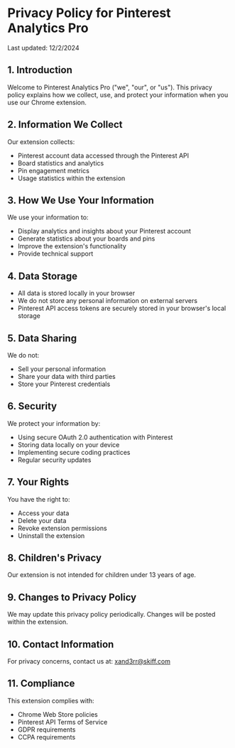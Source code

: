# Privacy Policy for Pinterest Analytics Pro

Last updated: 12/2/2024

## 1. Introduction
Welcome to Pinterest Analytics Pro ("we", "our", or "us"). This privacy policy explains how we collect, use, and protect your information when you use our Chrome extension.

## 2. Information We Collect
Our extension collects:
- Pinterest account data accessed through the Pinterest API
- Board statistics and analytics
- Pin engagement metrics
- Usage statistics within the extension

## 3. How We Use Your Information
We use your information to:
- Display analytics and insights about your Pinterest account
- Generate statistics about your boards and pins
- Improve the extension's functionality
- Provide technical support

## 4. Data Storage
- All data is stored locally in your browser
- We do not store any personal information on external servers
- Pinterest API access tokens are securely stored in your browser's local storage

## 5. Data Sharing
We do not:
- Sell your personal information
- Share your data with third parties
- Store your Pinterest credentials

## 6. Security
We protect your information by:
- Using secure OAuth 2.0 authentication with Pinterest
- Storing data locally on your device
- Implementing secure coding practices
- Regular security updates

## 7. Your Rights
You have the right to:
- Access your data
- Delete your data
- Revoke extension permissions
- Uninstall the extension

## 8. Children's Privacy
Our extension is not intended for children under 13 years of age.

## 9. Changes to Privacy Policy
We may update this privacy policy periodically. Changes will be posted within the extension.

## 10. Contact Information
For privacy concerns, contact us at: xand3rr@skiff.com

## 11. Compliance
This extension complies with:
- Chrome Web Store policies
- Pinterest API Terms of Service
- GDPR requirements
- CCPA requirements
